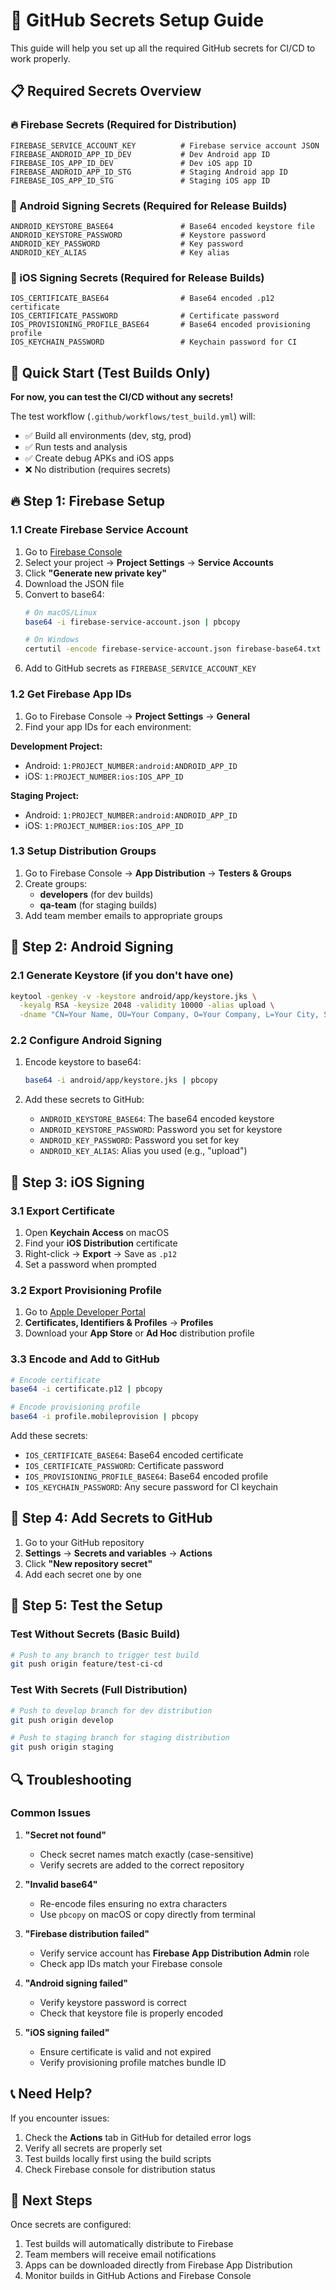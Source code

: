 # 🔐 GitHub Secrets Setup Guide

This guide will help you set up all the required GitHub secrets for CI/CD to work properly.

## 📋 Required Secrets Overview

### 🔥 Firebase Secrets (Required for Distribution)
```
FIREBASE_SERVICE_ACCOUNT_KEY          # Firebase service account JSON
FIREBASE_ANDROID_APP_ID_DEV           # Dev Android app ID
FIREBASE_IOS_APP_ID_DEV               # Dev iOS app ID  
FIREBASE_ANDROID_APP_ID_STG           # Staging Android app ID
FIREBASE_IOS_APP_ID_STG               # Staging iOS app ID
```

### 🤖 Android Signing Secrets (Required for Release Builds)
```
ANDROID_KEYSTORE_BASE64               # Base64 encoded keystore file
ANDROID_KEYSTORE_PASSWORD             # Keystore password
ANDROID_KEY_PASSWORD                  # Key password
ANDROID_KEY_ALIAS                     # Key alias
```

### 🍎 iOS Signing Secrets (Required for Release Builds)
```
IOS_CERTIFICATE_BASE64                # Base64 encoded .p12 certificate
IOS_CERTIFICATE_PASSWORD              # Certificate password
IOS_PROVISIONING_PROFILE_BASE64       # Base64 encoded provisioning profile
IOS_KEYCHAIN_PASSWORD                 # Keychain password for CI
```

## 🚀 Quick Start (Test Builds Only)

**For now, you can test the CI/CD without any secrets!**

The test workflow (`.github/workflows/test_build.yml`) will:
- ✅ Build all environments (dev, stg, prod)
- ✅ Run tests and analysis
- ✅ Create debug APKs and iOS apps
- ❌ No distribution (requires secrets)

## 🔥 Step 1: Firebase Setup

### 1.1 Create Firebase Service Account

1. Go to [Firebase Console](https://console.firebase.google.com/)
2. Select your project → **Project Settings** → **Service Accounts**
3. Click **"Generate new private key"**
4. Download the JSON file
5. Convert to base64:
   ```bash
   # On macOS/Linux
   base64 -i firebase-service-account.json | pbcopy
   
   # On Windows
   certutil -encode firebase-service-account.json firebase-base64.txt
   ```
6. Add to GitHub secrets as `FIREBASE_SERVICE_ACCOUNT_KEY`

### 1.2 Get Firebase App IDs

1. Go to Firebase Console → **Project Settings** → **General**
2. Find your app IDs for each environment:

**Development Project:**
- Android: `1:PROJECT_NUMBER:android:ANDROID_APP_ID`
- iOS: `1:PROJECT_NUMBER:ios:IOS_APP_ID`

**Staging Project:**
- Android: `1:PROJECT_NUMBER:android:ANDROID_APP_ID`
- iOS: `1:PROJECT_NUMBER:ios:IOS_APP_ID`

### 1.3 Setup Distribution Groups

1. Go to Firebase Console → **App Distribution** → **Testers & Groups**
2. Create groups:
   - **developers** (for dev builds)
   - **qa-team** (for staging builds)
3. Add team member emails to appropriate groups

## 🤖 Step 2: Android Signing

### 2.1 Generate Keystore (if you don't have one)

```bash
keytool -genkey -v -keystore android/app/keystore.jks \
  -keyalg RSA -keysize 2048 -validity 10000 -alias upload \
  -dname "CN=Your Name, OU=Your Company, O=Your Company, L=Your City, ST=Your State, C=US"
```

### 2.2 Configure Android Signing

1. Encode keystore to base64:
   ```bash
   base64 -i android/app/keystore.jks | pbcopy
   ```

2. Add these secrets to GitHub:
   - `ANDROID_KEYSTORE_BASE64`: The base64 encoded keystore
   - `ANDROID_KEYSTORE_PASSWORD`: Password you set for keystore
   - `ANDROID_KEY_PASSWORD`: Password you set for key
   - `ANDROID_KEY_ALIAS`: Alias you used (e.g., "upload")

## 🍎 Step 3: iOS Signing

### 3.1 Export Certificate

1. Open **Keychain Access** on macOS
2. Find your **iOS Distribution** certificate
3. Right-click → **Export** → Save as `.p12`
4. Set a password when prompted

### 3.2 Export Provisioning Profile

1. Go to [Apple Developer Portal](https://developer.apple.com/)
2. **Certificates, Identifiers & Profiles** → **Profiles**
3. Download your **App Store** or **Ad Hoc** distribution profile

### 3.3 Encode and Add to GitHub

```bash
# Encode certificate
base64 -i certificate.p12 | pbcopy

# Encode provisioning profile
base64 -i profile.mobileprovision | pbcopy
```

Add these secrets:
- `IOS_CERTIFICATE_BASE64`: Base64 encoded certificate
- `IOS_CERTIFICATE_PASSWORD`: Certificate password
- `IOS_PROVISIONING_PROFILE_BASE64`: Base64 encoded profile
- `IOS_KEYCHAIN_PASSWORD`: Any secure password for CI keychain

## 📱 Step 4: Add Secrets to GitHub

1. Go to your GitHub repository
2. **Settings** → **Secrets and variables** → **Actions**
3. Click **"New repository secret"**
4. Add each secret one by one

## 🧪 Step 5: Test the Setup

### Test Without Secrets (Basic Build)
```bash
# Push to any branch to trigger test build
git push origin feature/test-ci-cd
```

### Test With Secrets (Full Distribution)
```bash
# Push to develop branch for dev distribution
git push origin develop

# Push to staging branch for staging distribution
git push origin staging
```

## 🔍 Troubleshooting

### Common Issues

1. **"Secret not found"**
   - Check secret names match exactly (case-sensitive)
   - Verify secrets are added to the correct repository

2. **"Invalid base64"**
   - Re-encode files ensuring no extra characters
   - Use `pbcopy` on macOS or copy directly from terminal

3. **"Firebase distribution failed"**
   - Verify service account has **Firebase App Distribution Admin** role
   - Check app IDs match your Firebase console

4. **"Android signing failed"**
   - Verify keystore password is correct
   - Check that keystore file is properly encoded

5. **"iOS signing failed"**
   - Ensure certificate is valid and not expired
   - Verify provisioning profile matches bundle ID

## 📞 Need Help?

If you encounter issues:
1. Check the **Actions** tab in GitHub for detailed error logs
2. Verify all secrets are properly set
3. Test builds locally first using the build scripts
4. Check Firebase console for distribution status

## 🎯 Next Steps

Once secrets are configured:
1. Test builds will automatically distribute to Firebase
2. Team members will receive email notifications
3. Apps can be downloaded directly from Firebase App Distribution
4. Monitor builds in GitHub Actions and Firebase Console
